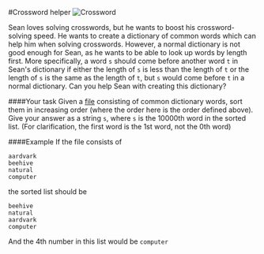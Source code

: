 #Crossword helper
![Crossword](http://i4.irishmirror.ie/incoming/article2813250.ece/ALTERNATES/s615/cryptic-crossword-img.jpg)


Sean loves solving crosswords, but he wants to boost his crossword-solving speed.
He wants to create a dictionary of common words which can help him when solving
crosswords. However, a normal dictionary is not good enough for Sean, as he wants
to be able to look up words by length first. More specifically, a word `s` should
come before another word `t` in Sean's dictionary if either the length of `s` is less than the length of `t` or the length of `s` is the same as the length of `t`, but `s` would come before `t` in a normal dictionary. Can you help Sean with creating this dictionary?

####Your task
Given a [file](https://gist.githubusercontent.com/arnet95/e4526120a65f952a5865cfb92549af4d/raw/f064bb2c4a0fa0699c20d7614149e789d0186d18/crosswords_data.txt) consisting of common dictionary words, sort them
in increasing order (where the order here is the order defined above). Give your answer as a string `s`, where `s` is the 10000th word in the sorted list.
(For clarification, the first word is the 1st word, not the 0th word)

####Example
If the file consists of
```
aardvark
beehive
natural
computer
```
the sorted list should be
```
beehive
natural
aardvark
computer
```
And the 4th number in this list would be `computer`
